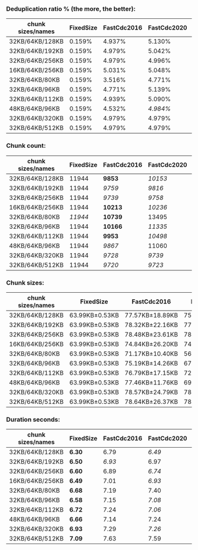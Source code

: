 ### Deduplication ratio % (the more, the better):

| chunk sizes/names | FixedSize | FastCdc2016 | FastCdc2020 | Restic     | StadiaCdc  | Casync   | Ronomon    |
|-------------------|-----------|-------------|-------------|------------|------------|----------|------------|
| 32KB/64KB/128KB   | 0.159%    | 4.937%      | 5.130%      | *5.507%*   | **5.912%** | 5.410%   | *5.694%*   |
| 32KB/64KB/192KB   | 0.159%    | 4.979%      | 5.042%      | *5.645%*   | *5.777%*   | 5.281%   | **5.798%** |
| 32KB/64KB/256KB   | 0.159%    | 4.979%      | 4.996%      | *5.646%*   | **5.793%** | 5.284%   | *5.782%*   |
| 16KB/64KB/256KB   | 0.159%    | 5.031%      | 5.048%      | **6.254%** | *5.773%*   | 5.590%   | *5.664%*   |
| 32KB/64KB/80KB    | 0.159%    | 3.516%      | 4.771%      | *5.394%*   | **6.176%** | 5.134%   | *5.685%*   |
| 32KB/64KB/96KB    | 0.159%    | 4.771%      | 5.139%      | 5.347%     | **6.030%** | *5.355%* | *5.789%*   |
| 32KB/64KB/112KB   | 0.159%    | 4.939%      | 5.090%      | *5.432%*   | **5.924%** | 5.411%   | *5.736%*   |
| 48KB/64KB/96KB    | 0.159%    | 4.532%      | *4.984%*    | 4.341%     | **5.346%** | 4.606%   | *5.117%*   |
| 32KB/64KB/320KB   | 0.159%    | 4.979%      | 4.979%      | *5.650%*   | *5.793%*   | 5.339%   | **5.829%** |
| 32KB/64KB/512KB   | 0.159%    | 4.979%      | 4.979%      | *5.650%*   | *5.793%*   | 5.339%   | **5.829%** |

### Chunk count:

| chunk sizes/names | FixedSize | FastCdc2016 | FastCdc2020 | Restic  | StadiaCdc | Casync   | Ronomon |
|-------------------|-----------|-------------|-------------|---------|-----------|----------|---------|
| 32KB/64KB/128KB   | 11944     | **9853**    | *10153*     | 10897   | 12069     | *10031*  | 11635   |
| 32KB/64KB/192KB   | 11944     | *9759*      | *9816*      | 10170   | 11478     | **9274** | 11211   |
| 32KB/64KB/256KB   | 11944     | *9739*      | *9758*      | 9928    | 11335     | **9029** | 11098   |
| 16KB/64KB/256KB   | 11944     | **10213**   | *10236*     | 13455   | 11358     | 11238    | *11042* |
| 32KB/64KB/80KB    | *11944*   | **10739**   | 13495       | 12767   | 14215     | *12068*  | 13133   |
| 32KB/64KB/96KB    | 11944     | **10166**   | *11335*     | 11892   | 13116     | *11099*  | 12363   |
| 32KB/64KB/112KB   | 11944     | **9953**    | *10498*     | 11277   | 12456     | *10436*  | 11911   |
| 48KB/64KB/96KB    | 11944     | *9867*      | 11060       | *10018* | 12032     | **9600** | 10275   |
| 32KB/64KB/320KB   | 11944     | *9728*      | *9739*      | 9849    | 11296     | **8954** | 11063   |
| 32KB/64KB/512KB   | 11944     | *9720*      | *9723*      | 9794    | 11269     | **8903** | 11047   |

### Chunk sizes:

| chunk sizes/names | FixedSize      | FastCdc2016     | FastCdc2020     | Restic          | StadiaCdc       | Casync          | Ronomon         |
|-------------------|----------------|-----------------|-----------------|-----------------|-----------------|-----------------|-----------------|
| 32KB/64KB/128KB   | 63.99KB±0.53KB | 77.57KB±18.89KB | 75.28KB±16.45KB | 70.14KB±33.23KB | 63.33KB±25.05KB | 76.20KB±32.15KB | 65.69KB±28.68KB |
| 32KB/64KB/192KB   | 63.99KB±0.53KB | 78.32KB±22.16KB | 77.87KB±20.24KB | 75.16KB±44.78KB | 66.59KB±32.84KB | 82.42KB±44.64KB | 68.18KB±35.78KB |
| 32KB/64KB/256KB   | 63.99KB±0.53KB | 78.48KB±23.61KB | 78.33KB±22.22KB | 76.99KB±50.78KB | 67.43KB±36.43KB | 84.65KB±51.07KB | 68.87KB±39.12KB |
| 16KB/64KB/256KB   | 63.99KB±0.53KB | 74.84KB±26.20KB | 74.67KB±24.99KB | 56.81KB±50.11KB | 67.29KB±48.94KB | 68.01KB±51.45KB | 69.22KB±40.42KB |
| 32KB/64KB/80KB    | 63.99KB±0.53KB | 71.17KB±10.40KB | 56.64KB±14.87KB | 59.87KB±18.19KB | 53.77KB±13.76KB | 63.34KB±16.74KB | 58.20KB±16.88KB |
| 32KB/64KB/96KB    | 63.99KB±0.53KB | 75.19KB±14.26KB | 67.43KB±14.01KB | 64.27KB±23.96KB | 58.28KB±18.12KB | 68.87KB±22.58KB | 61.82KB±21.68KB |
| 32KB/64KB/112KB   | 63.99KB±0.53KB | 76.79KB±17.15KB | 72.81KB±15.02KB | 67.78KB±29.03KB | 61.36KB±21.96KB | 73.24KB±27.62KB | 64.17KB±25.63KB |
| 48KB/64KB/96KB    | 63.99KB±0.53KB | 77.46KB±11.76KB | 69.11KB±12.80KB | 76.30KB±18.22KB | 63.53KB±12.50KB | 79.62KB±16.75KB | 74.39KB±17.06KB |
| 32KB/64KB/320KB   | 63.99KB±0.53KB | 78.57KB±24.79KB | 78.48KB±23.49KB | 77.61KB±53.91KB | 67.66KB±37.78KB | 85.36KB±54.31KB | 69.09KB±40.56KB |
| 32KB/64KB/512KB   | 63.99KB±0.53KB | 78.64KB±26.37KB | 78.61KB±25.37KB | 78.04KB±57.17KB | 67.83KB±39.46KB | 85.85KB±58.51KB | 69.19KB±42.35KB |

### Duration seconds:

| chunk sizes/names | FixedSize | FastCdc2016 | FastCdc2020 | Restic | StadiaCdc | Casync | Ronomon |
|-------------------|-----------|-------------|-------------|--------|-----------|--------|---------|
| 32KB/64KB/128KB   | **6.30**  | 6.79        | *6.49*      | 7.16   | *6.59*    | 10.96  | 6.73    |
| 32KB/64KB/192KB   | **6.50**  | *6.93*      | 6.97        | 7.78   | 7.14      | 11.87  | *6.83*  |
| 32KB/64KB/256KB   | **6.60**  | 6.89        | *6.74*      | 7.61   | *6.75*    | 11.59  | 6.84    |
| 16KB/64KB/256KB   | **6.49**  | 7.01        | *6.93*      | 8.03   | *7.00*    | 12.94  | 7.32    |
| 32KB/64KB/80KB    | **6.68**  | 7.19        | 7.40        | 7.71   | *7.06*    | 10.77  | *6.80*  |
| 32KB/64KB/96KB    | **6.58**  | 7.15        | *7.08*      | 7.82   | 7.10      | 11.26  | *7.06*  |
| 32KB/64KB/112KB   | **6.72**  | 7.24        | *7.06*      | 7.80   | 7.15      | 11.57  | *7.02*  |
| 48KB/64KB/96KB    | **6.66**  | 7.14        | 7.24        | 7.46   | *6.87*    | 10.13  | *6.94*  |
| 32KB/64KB/320KB   | **6.93**  | 7.29        | *7.26*      | 8.45   | 7.63      | 12.19  | *7.29*  |
| 32KB/64KB/512KB   | **7.09**  | 7.63        | 7.59        | 8.48   | *7.48*    | 12.35  | *7.35*  |
